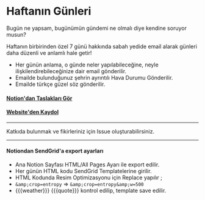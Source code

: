 # Haftanın Günleri
Bugün ne yapsam, bugünümün gündemi ne olmalı diye kendine soruyor musun? 

Haftanın birbirinden özel 7 günü hakkında sabah yedide email alarak günleri daha düzenli ve anlamlı hale getir!

- Her günün anlama, o günde neler yapılabileceğine, neyle ilişkilendirebileceğinize dair email gönderilir.
- Emailde bulunduğunuz şehrin ayrıntılı Hava Durumu Gönderilir.
- Emailde türkçe güzel söz gönderilir.

#### [Notion'dan Taslakları Gör](https://farukcan.notion.site/Zaman-Anlamlar-5f588faa084e44ef83533849f8b439e4)
#### [Website'den Kaydol](https://days.puhulab.com/)

---

Katkıda bulunmak ve fikirleriniz için Issue oluşturabilirsiniz.

---

#### Notiondan SendGrid'a export ayarları

* Ana Notion Sayfası HTML/All Pages Ayarı ile export edilir.
* Her günün HTML kodu SendGrid Templatelerine girilir.
* HTML Kodunda Resim Optimizasyonu için Replace yapılır ;
* ``&amp;crop=entropy`` => ``&amp;crop=entropy&amp;w=500``
* {{{weather}}} {{{quote}}} kontrol edilip, template save edilir.
